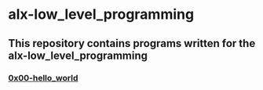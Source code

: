 # alx-low_level_programming

## This repository contains programs written for the alx-low_level_programming

### [0x00-hello_world](0x00-hello_world)
